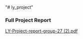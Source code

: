 "# ly_project" 
<h3>Full Project Report</h3>

[LY-Project-report-group-27 (2).pdf](https://github.com/ashishkhare2412/ly_project/blob/main/final%20report/LY-Project-report-group-27%20(2).pdf)

